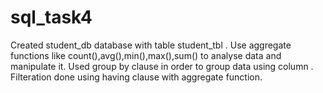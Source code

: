 # sql_task4
Created student_db database with table student_tbl .
Use aggregate functions like count(),avg(),min(),max(),sum() to analyse data and manipulate it.
Used group by clause in order to group data using column .
Filteration done using having clause with aggregate function.

